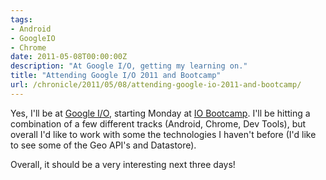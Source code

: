 ```yaml
---
tags:
- Android
- GoogleIO
- Chrome
date: 2011-05-08T00:00:00Z
description: "At Google I/O, getting my learning on."
title: "Attending Google I/O 2011 and Bootcamp"
url: /chronicle/2011/05/08/attending-google-io-2011-and-bootcamp/
---
```


Yes, I'll be at <a href="http://www.google.com/events/io/2011/index.html">Google I/O</a>, starting Monday at <a href="http://www.io-bootcamp.com/">IO Bootcamp</a>.  I'll be hitting a combination of a few different tracks (Android, Chrome, Dev Tools), but overall I'd like to work with some the technologies I haven't before (I'd like to see some of the Geo API's and Datastore).

Overall, it should be a very interesting next three days!
